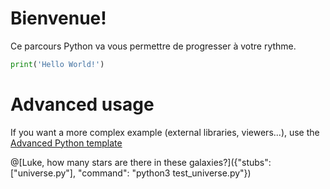 # Bienvenue!

Ce parcours Python va vous permettre de progresser à votre rythme.

```python runnable
print('Hello World!')
```

# Advanced usage

If you want a more complex example (external libraries, viewers...), use the [Advanced Python template](https://tech.io/select-repo/429)


@[Luke, how many stars are there in these galaxies?]({"stubs": ["universe.py"], "command": "python3 test_universe.py"})